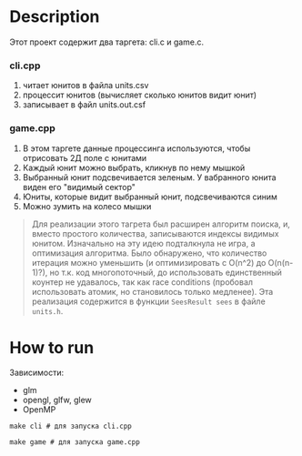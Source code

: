 # Description
Этот проект содержит два таргета: cli.c и game.c.

### cli.cpp
1. читает юнитов в файла units.csv
2. процессит юнитов (вычисляет сколько юнитов видит юнит)
3. записывает в файл units.out.csf

### game.cpp
1. В этом таргете данные процессинга используются, чтобы отрисовать 2Д поле с юнитами
2. Каждый юнит можно выбрать, кликнув по нему мышкой
3. Выбранный юнит подсвечивается зеленым. У вабранного юнита виден его "видимый сектор"
4. Юниты, которые видит выбранный юнит, подсвечиваются синим
5. Можно зумить на колесо мышки
> Для реализации этого тагрета был расширен алгоритм поиска, и, вместо простого количества, записываются индексы видимых юнитом. Изначально на эту идею подталкнула не игра, а оптимизация алгоритма. Было обнаружено, что количество итерация можно уменьшить (и оптимизировать с O(n^2) до O(n(n-1)?), но т.к. код многопоточный, до использовать единственный коунтер не удавалось, так как race conditions (пробовал использовать атомик, но становилось только медленее). Эта реализация содержится в функции `SeesResult sees` в файле `units.h`.

# How to run
Зависимости:
- glm
- opengl, glfw, glew
- OpenMP
``` console
make cli # для запуска cli.cpp

make game # для запуска game.cpp
```
